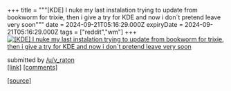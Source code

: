 +++
title = """[KDE] I nuke my last instalation trying to update from bookworm for trixie, then i give a try for KDE and now i don´t pretend leave very soon"""
date = 2024-09-21T05:16:29.000Z
expiryDate = 2024-09-21T05:16:29.000Z
tags = ["reddit","wm"]
+++
[![[KDE] I nuke my last instalation trying to update from bookworm for trixie, then i give a try for KDE and now i don´t pretend leave very soon](https://preview.redd.it/hxlsqcirj3qd1.png?width=640&crop=smart&auto=webp&s=0abe4609990500d389bbe1567dc566bf9dcb051a "[KDE] I nuke my last instalation trying to update from bookworm for trixie, then i give a try for KDE and now i don´t pretend leave very soon")](https://www.reddit.com/r/unixporn/comments/1flvq18/kde_i_nuke_my_last_instalation_trying_to_update/)

submitted by [/u/v\_raton](https://www.reddit.com/user/v_raton)  
[\[link\]](https://i.redd.it/hxlsqcirj3qd1.png) [\[comments\]](https://www.reddit.com/r/unixporn/comments/1flvq18/kde_i_nuke_my_last_instalation_trying_to_update/)

[[source]](https://www.reddit.com/r/unixporn/comments/1flvq18/kde_i_nuke_my_last_instalation_trying_to_update/)
